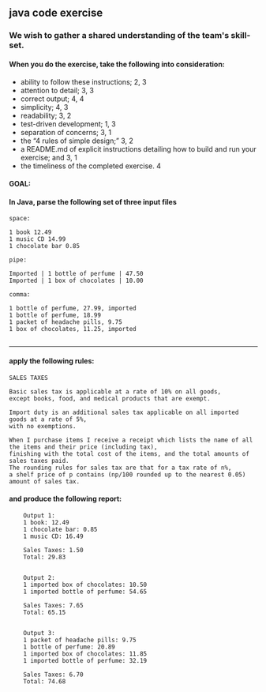 ## java code exercise

### We wish to gather a shared understanding of the team's skill-set.

#### When you do the exercise, take the following into consideration:

* ability to follow these instructions; 2, 3
* attention to detail; 3, 3
* correct output; 4, 4
* simplicity; 4, 3
* readability; 3, 2
* test-driven development; 1, 3
* separation of concerns; 3, 1
* the “4 rules of simple design;” 3, 2
* a README.md of explicit instructions detailing how to build and run your exercise; and 3, 1
* the timeliness of the completed exercise. 4


#### GOAL:
#### In Java, parse the following set of three input files

````
space:

1 book 12.49
1 music CD 14.99
1 chocolate bar 0.85

````


````
pipe:

Imported | 1 bottle of perfume | 47.50
Imported | 1 box of chocolates | 10.00

````


````
comma:

1 bottle of perfume, 27.99, imported
1 bottle of perfume, 18.99
1 packet of headache pills, 9.75
1 box of chocolates, 11.25, imported


````

___

#### apply the following rules:
    SALES TAXES

    Basic sales tax is applicable at a rate of 10% on all goods,
    except books, food, and medical products that are exempt.

    Import duty is an additional sales tax applicable on all imported goods at a rate of 5%,
    with no exemptions.

    When I purchase items I receive a receipt which lists the name of all the items and their price (including tax),
    finishing with the total cost of the items, and the total amounts of sales taxes paid.
    The rounding rules for sales tax are that for a tax rate of n%,
    a shelf price of p contains (np/100 rounded up to the nearest 0.05) amount of sales tax.

#### and produce the following report:

```
    Output 1:
    1 book: 12.49
    1 chocolate bar: 0.85
    1 music CD: 16.49

    Sales Taxes: 1.50
    Total: 29.83


    Output 2:
    1 imported box of chocolates: 10.50
    1 imported bottle of perfume: 54.65

    Sales Taxes: 7.65
    Total: 65.15


    Output 3:
    1 packet of headache pills: 9.75
    1 bottle of perfume: 20.89
    1 imported box of chocolates: 11.85
    1 imported bottle of perfume: 32.19

    Sales Taxes: 6.70
    Total: 74.68
```
